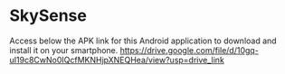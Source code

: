 # SkySense
 
Access below the APK link for this Android application to download and install it on your smartphone.
https://drive.google.com/file/d/10gq-uI19c8CwNo0IQcfMKNHjpXNEQHea/view?usp=drive_link
